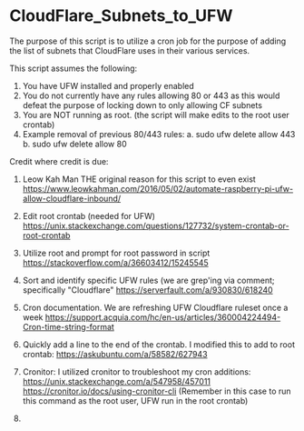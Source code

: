 # CloudFlare_Subnets_to_UFW
The purpose of this script is to utilize a cron job for the purpose of adding the list of subnets that CloudFlare uses in their various services. 

This script assumes the following: 
1. You have UFW installed and properly enabled
2. You do not currently have any rules allowing 80 or 443 as this would defeat the purpose of locking down to only allowing CF subnets
3. You are NOT running as root. (the script will make edits to the root user crontab)
4. Example removal of previous 80/443 rules:
 a. sudo ufw delete allow 443
 b. sudo ufw delete allow 80 

 
Credit where credit is due:
1. Leow Kah Man THE original reason for this script to even exist https://www.leowkahman.com/2016/05/02/automate-raspberry-pi-ufw-allow-cloudflare-inbound/

2. Edit root crontab (needed for UFW) https://unix.stackexchange.com/questions/127732/system-crontab-or-root-crontab

3. Utilize root and prompt for root password in script https://stackoverflow.com/a/36603412/15245545

4. Sort and identify specific UFW rules (we are grep'ing via comment; specifically "Cloudflare" https://serverfault.com/a/930830/618240

5. Cron documentation. We are refreshing UFW Cloudflare ruleset once a week https://support.acquia.com/hc/en-us/articles/360004224494-Cron-time-string-format

6. Quickly add a line to the end of the crontab. I modified this to add to root crontab: https://askubuntu.com/a/58582/627943

7. Cronitor: I utilized cronitor to troubleshoot my cron additions: https://unix.stackexchange.com/a/547958/457011 https://cronitor.io/docs/using-cronitor-cli (Remember in this case to run this command as the root user, UFW run in the root crontab) 

8. 
